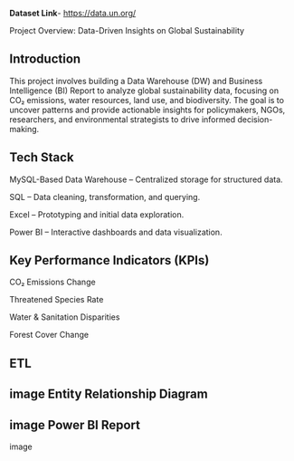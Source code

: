 **Dataset Link**- https://data.un.org/

Project Overview: Data-Driven Insights on Global Sustainability

**Introduction**
---------------

This project involves building a Data Warehouse (DW) and Business Intelligence (BI) Report to analyze global sustainability data, focusing on CO₂ emissions, water resources, land use, and biodiversity. The goal is to uncover patterns and provide actionable insights for policymakers, NGOs, researchers, and environmental strategists to drive informed decision-making.



**Tech Stack**
-------------

MySQL-Based Data Warehouse – Centralized storage for structured data.

SQL – Data cleaning, transformation, and querying.

Excel – Prototyping and initial data exploration.

Power BI – Interactive dashboards and data visualization.



**Key Performance Indicators (KPIs)**
-----------------------------------

CO₂ Emissions Change

Threatened Species Rate

Water & Sanitation Disparities

Forest Cover Change

**ETL**
-------

image
**Entity Relationship Diagram**
------------------------------

image
**Power BI Report**
------------------

image
